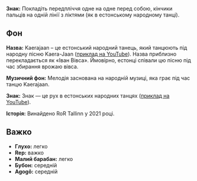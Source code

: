 **Знак:** Покладіть передпліччя одне на одне перед собою, кінчики пальців на
одній лінії з ліктями (як в естонському народному танці).

## Фон

**Назва:** Kaerajaan – це естонський народний танець, який танцюють під народну
пісню Kaera-Jaan ([приклад на
YouTube](https://www.youtube.com/watch?v=5BKoS9CfQPA)). Назва приблизно
перекладається як «Іван Вівса». Ймовірно, естонці співали цю пісню під час
збирання врожаю вівса.

**Музичний фон:** Мелодія заснована на народній музиці, яка грає під час танцю
Kaerajaan.

**Знак:** Знак — це рух в естонських народних танцях ([приклад на
YouTube](https://youtu.be/-udR34x2aTM?t=4)).

**Історія:** Винайдено RoR Tallinn у 2021 році.

## Важко

* **Глухо:** легко
* **Rep:** важко
* **Малий барабан:** легко
* **Бубон:** середній
* **Agogô:** середній
